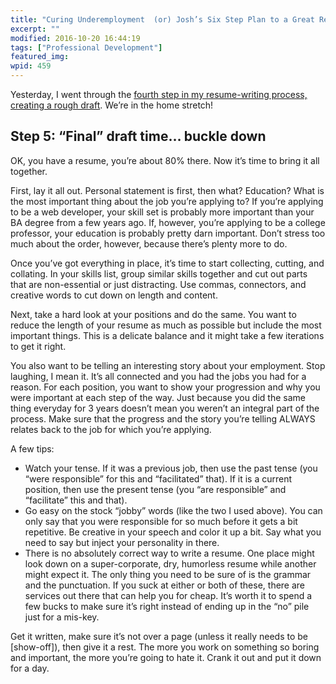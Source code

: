 ```yaml
---
title: "Curing Underemployment  (or) Josh’s Six Step Plan to a Great Resume (part 5 of 6)"
excerpt: ""
modified: 2016-10-20 16:44:19
tags: ["Professional Development"]
featured_img:
wpid: 459
---
```



Yesterday, I went through the [fourth step in my resume-writing process, creating a rough draft](/curing-underemployment-or-joshs-six-step-plan-to-a-great-resume-part-4-of-6/). We’re in the home stretch!
## Step 5: “Final” draft time… buckle down

OK, you have a resume, you’re about 80% there. Now it’s time to bring it all together.

First, lay it all out. Personal statement is first, then what? Education? What is the most important thing about the job you’re applying to? If you’re applying to be a web developer, your skill set is probably more important than your BA degree from a few years ago. If, however, you’re applying to be a college professor, your education is probably pretty darn important. Don’t stress too much about the order, however, because there’s plenty more to do.

Once you’ve got everything in place, it’s time to start collecting, cutting, and collating. In your skills list, group similar skills together and cut out parts that are non-essential or just distracting. Use commas, connectors, and creative words to cut down on length and content.

Next, take a hard look at your positions and do the same. You want to reduce the length of your resume as much as possible but include the most important things. This is a delicate balance and it might take a few iterations to get it right.

You also want to be telling an interesting story about your employment. Stop laughing, I mean it. It’s all connected and you had the jobs you had for a reason. For each position, you want to show your progression and why you were important at each step of the way. Just because you did the same thing everyday for 3 years doesn’t mean you weren’t an integral part of the process. Make sure that the progress and the story you’re telling ALWAYS relates back to the job for which you’re applying.

A few tips:

- Watch your tense. If it was a previous job, then use the past tense (you “were responsible” for this and “facilitated” that). If it is a current position, then use the present tense (you “are responsible” and “facilitate” this and that).
- Go easy on the stock “jobby” words (like the two I used above). You can only say that you were responsible for so much before it gets a bit repetitive. Be creative in your speech and color it up a bit. Say what you need to say but inject your personality in there.
- There is no absolutely correct way to write a resume. One place might look down on a super-corporate, dry, humorless resume while another might expect it. The only thing you need to be sure of is the grammar and the punctuation. If you suck at either or both of these, there are services out there that can help you for cheap. It’s worth it to spend a few bucks to make sure it’s right instead of ending up in the “no” pile just for a mis-key.

Get it written, make sure it’s not over a page (unless it really needs to be \[show-off\]), then give it a rest. The more you work on something so boring and important, the more you’re going to hate it. Crank it out and put it down for a day.

